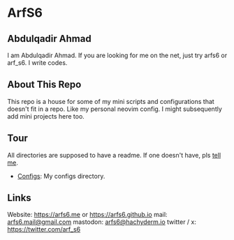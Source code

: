 # ArfS6  
## Abdulqadir Ahmad  
I am Abdulqadir Ahmad. If you are looking for me on the net, just try arfs6 or arf_s6. I write codes.
## About This Repo  
This repo is a house for some of my mini scripts and configurations that doesn't fit in a repo. Like my personal neovim config. I might subsequently add mini projects here too.
## Tour  
All directories are supposed to have a readme. If one doesn't have, pls [tell me](https://github.com/arfs6/arfs6/issues).  
- [Configs](./configs): My configs directory.  
## Links  
Website: https://arfs6.me or https://arfs6.github.io
mail: arfs6.mail@gmail.com
mastodon: arfs6@hachyderm.io
twitter / x: https://twitter.com/arf_s6
